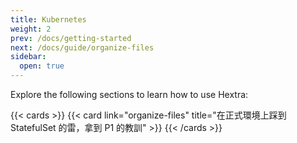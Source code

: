 ```yaml
---
title: Kubernetes
weight: 2
prev: /docs/getting-started
next: /docs/guide/organize-files
sidebar:
  open: true
---
```


Explore the following sections to learn how to use Hextra:

<!--more-->

{{< cards >}}
{{< card link="organize-files" title="在正式環境上踩到 StatefulSet 的雷，拿到 P1 的教訓" >}}
{{< /cards >}}
